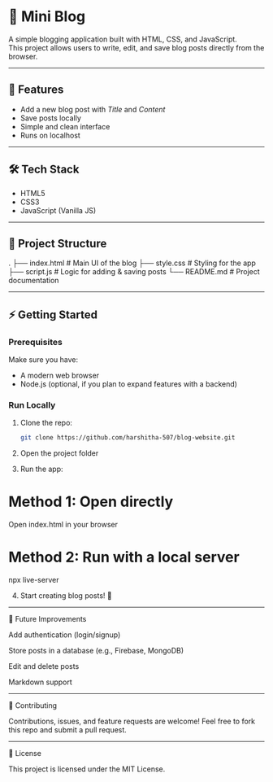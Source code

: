 # 📝 Mini Blog

A simple blogging application built with HTML, CSS, and JavaScript.  
This project allows users to write, edit, and save blog posts directly from the browser.

---

## 🚀 Features
- Add a new blog post with *Title* and *Content*  
- Save posts locally  
- Simple and clean interface  
- Runs on localhost  

---

## 🛠 Tech Stack
- HTML5  
- CSS3  
- JavaScript (Vanilla JS)  

---

## 📂 Project Structure

. ├── index.html       # Main UI of the blog ├── style.css        # Styling for the app ├── script.js        # Logic for adding & saving posts └── README.md        # Project documentation

---

## ⚡ Getting Started

### Prerequisites
Make sure you have:
- A modern web browser
- Node.js (optional, if you plan to expand features with a backend)

### Run Locally
1. Clone the repo:
   ```bash
   git clone https://github.com/harshitha-507/blog-website.git

2. Open the project folder


3. Run the app:

# Method 1: Open directly
Open index.html in your browser

# Method 2: Run with a local server
npx live-server


4. Start creating blog posts! 🎉


---

🌟 Future Improvements

Add authentication (login/signup)

Store posts in a database (e.g., Firebase, MongoDB)

Edit and delete posts

Markdown support



---

🤝 Contributing

Contributions, issues, and feature requests are welcome!
Feel free to fork this repo and submit a pull request.


---

📜 License

This project is licensed under the MIT License.

